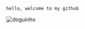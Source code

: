 ``` hello, welcome to my github ```

![doguinho](https://media2.giphy.com/media/RoBjhqlygXkCtgsWe6/giphy.gif)